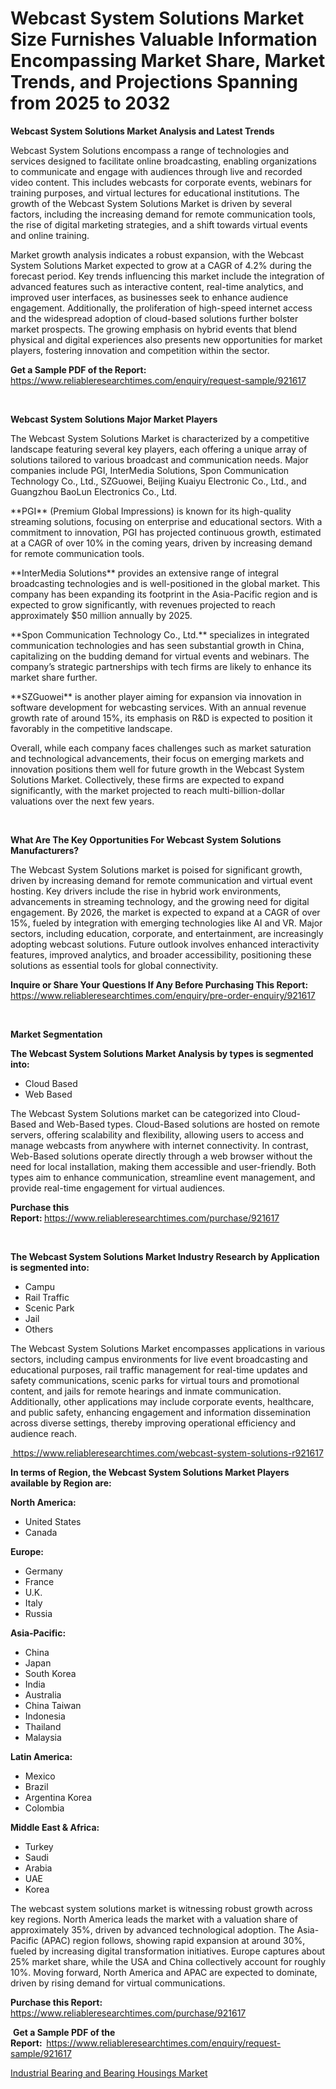 <p><h1>Webcast System Solutions Market Size Furnishes Valuable Information Encompassing Market Share, Market Trends, and Projections Spanning from 2025 to 2032</h1></p><p><strong>Webcast System Solutions Market Analysis and Latest Trends</strong></p>
<p><p>Webcast System Solutions encompass a range of technologies and services designed to facilitate online broadcasting, enabling organizations to communicate and engage with audiences through live and recorded video content. This includes webcasts for corporate events, webinars for training purposes, and virtual lectures for educational institutions. The growth of the Webcast System Solutions Market is driven by several factors, including the increasing demand for remote communication tools, the rise of digital marketing strategies, and a shift towards virtual events and online training.</p><p>Market growth analysis indicates a robust expansion, with the Webcast System Solutions Market expected to grow at a CAGR of 4.2% during the forecast period. Key trends influencing this market include the integration of advanced features such as interactive content, real-time analytics, and improved user interfaces, as businesses seek to enhance audience engagement. Additionally, the proliferation of high-speed internet access and the widespread adoption of cloud-based solutions further bolster market prospects. The growing emphasis on hybrid events that blend physical and digital experiences also presents new opportunities for market players, fostering innovation and competition within the sector.</p></p>
<p><strong>Get a Sample PDF of the Report:&nbsp;</strong> <a href="https://www.reliableresearchtimes.com/enquiry/request-sample/921617?utm_campaign=2956&utm_medium=2&utm_source=Github&utm_content=ia&utm_term=07032025&utm_id=webcast-system-solutions">https://www.reliableresearchtimes.com/enquiry/request-sample/921617</a></p>
<p>&nbsp;</p>
<p><strong>Webcast System Solutions Major Market Players</strong></p>
<p><p>The Webcast System Solutions Market is characterized by a competitive landscape featuring several key players, each offering a unique array of solutions tailored to various broadcast and communication needs. Major companies include PGI, InterMedia Solutions, Spon Communication Technology Co., Ltd., SZGuowei, Beijing Kuaiyu Electronic Co., Ltd., and Guangzhou BaoLun Electronics Co., Ltd. </p><p>**PGI** (Premium Global Impressions) is known for its high-quality streaming solutions, focusing on enterprise and educational sectors. With a commitment to innovation, PGI has projected continuous growth, estimated at a CAGR of over 10% in the coming years, driven by increasing demand for remote communication tools.</p><p>**InterMedia Solutions** provides an extensive range of integral broadcasting technologies and is well-positioned in the global market. This company has been expanding its footprint in the Asia-Pacific region and is expected to grow significantly, with revenues projected to reach approximately $50 million annually by 2025.</p><p>**Spon Communication Technology Co., Ltd.** specializes in integrated communication technologies and has seen substantial growth in China, capitalizing on the budding demand for virtual events and webinars. The company’s strategic partnerships with tech firms are likely to enhance its market share further.</p><p>**SZGuowei** is another player aiming for expansion via innovation in software development for webcasting services. With an annual revenue growth rate of around 15%, its emphasis on R&D is expected to position it favorably in the competitive landscape.</p><p>Overall, while each company faces challenges such as market saturation and technological advancements, their focus on emerging markets and innovation positions them well for future growth in the Webcast System Solutions Market. Collectively, these firms are expected to expand significantly, with the market projected to reach multi-billion-dollar valuations over the next few years.</p></p>
<p>&nbsp;</p>
<p><strong>What Are The Key Opportunities For Webcast System Solutions Manufacturers?</strong></p>
<p><p>The Webcast System Solutions market is poised for significant growth, driven by increasing demand for remote communication and virtual event hosting. Key drivers include the rise in hybrid work environments, advancements in streaming technology, and the growing need for digital engagement. By 2026, the market is expected to expand at a CAGR of over 15%, fueled by integration with emerging technologies like AI and VR. Major sectors, including education, corporate, and entertainment, are increasingly adopting webcast solutions. Future outlook involves enhanced interactivity features, improved analytics, and broader accessibility, positioning these solutions as essential tools for global connectivity.</p></p>
<p><strong>Inquire or Share Your Questions If Any Before Purchasing This Report:</strong> <a href="https://www.reliableresearchtimes.com/enquiry/pre-order-enquiry/921617?utm_campaign=2956&utm_medium=2&utm_source=Github&utm_content=ia&utm_term=07032025&utm_id=webcast-system-solutions">https://www.reliableresearchtimes.com/enquiry/pre-order-enquiry/921617</a></p>
<p>&nbsp;</p>
<p><strong>Market Segmentation</strong></p>
<p><strong>The Webcast System Solutions Market Analysis by types is segmented into:</strong></p>
<p><ul><li>Cloud Based</li><li>Web Based</li></ul></p>
<p><p>The Webcast System Solutions market can be categorized into Cloud-Based and Web-Based types. Cloud-Based solutions are hosted on remote servers, offering scalability and flexibility, allowing users to access and manage webcasts from anywhere with internet connectivity. In contrast, Web-Based solutions operate directly through a web browser without the need for local installation, making them accessible and user-friendly. Both types aim to enhance communication, streamline event management, and provide real-time engagement for virtual audiences.</p></p>
<p><strong>Purchase this Report:&nbsp;</strong><a href="https://www.reliableresearchtimes.com/purchase/921617?utm_campaign=2956&utm_medium=2&utm_source=Github&utm_content=ia&utm_term=07032025&utm_id=webcast-system-solutions">https://www.reliableresearchtimes.com/purchase/921617</a></p>
<p>&nbsp;</p>
<p><strong>The Webcast System Solutions Market Industry Research by Application is segmented into:</strong></p>
<p><ul><li>Campu</li><li>Rail Traffic</li><li>Scenic Park</li><li>Jail</li><li>Others</li></ul></p>
<p><p>The Webcast System Solutions Market encompasses applications in various sectors, including campus environments for live event broadcasting and educational purposes, rail traffic management for real-time updates and safety communications, scenic parks for virtual tours and promotional content, and jails for remote hearings and inmate communication. Additionally, other applications may include corporate events, healthcare, and public safety, enhancing engagement and information dissemination across diverse settings, thereby improving operational efficiency and audience reach.</p></p>
<p><a href="https://www.reliableresearchtimes.com/webcast-system-solutions-r921617?utm_campaign=2956&utm_medium=2&utm_source=Github&utm_content=ia&utm_term=07032025&utm_id=webcast-system-solutions">&nbsp;https://www.reliableresearchtimes.com/webcast-system-solutions-r921617</a></p>
<p><strong>In terms of Region, the Webcast System Solutions Market Players available by Region are:</strong></p>
<p>
    <p> <strong> North America: </strong>
        <ul>
            <li>United States</li>
            <li>Canada</li>
        </ul>
        </p> 
    <p> <strong> Europe: </strong>
        <ul>
            <li>Germany</li>
            <li>France</li>
            <li>U.K.</li>
            <li>Italy</li>
            <li>Russia</li>
        </ul>
        </p> 
    <p> <strong> Asia-Pacific: </strong>
        <ul>
            <li>China</li>
            <li>Japan</li>
            <li>South Korea</li>
            <li>India</li>
            <li>Australia</li>
            <li>China Taiwan</li>
            <li>Indonesia</li>
            <li>Thailand</li>
            <li>Malaysia</li>
        </ul>
        </p> 
    <p> <strong> Latin America: </strong>
        <ul>
            <li>Mexico</li>
            <li>Brazil</li>
            <li>Argentina Korea</li>
            <li>Colombia</li>
        </ul>
        </p> 
    <p> <strong> Middle East & Africa: </strong>
        <ul>
            <li>Turkey</li>
            <li>Saudi</li>
            <li>Arabia</li>
            <li>UAE</li>
            <li>Korea</li>
        </ul>
    </p>
    </p>
<p><p>The webcast system solutions market is witnessing robust growth across key regions. North America leads the market with a valuation share of approximately 35%, driven by advanced technological adoption. The Asia-Pacific (APAC) region follows, showing rapid expansion at around 30%, fueled by increasing digital transformation initiatives. Europe captures about 25% market share, while the USA and China collectively account for roughly 10%. Moving forward, North America and APAC are expected to dominate, driven by rising demand for virtual communications.</p></p>
<p><strong>Purchase this Report: </strong><a href="https://www.reliableresearchtimes.com/purchase/921617?utm_campaign=2956&utm_medium=2&utm_source=Github&utm_content=ia&utm_term=07032025&utm_id=webcast-system-solutions">https://www.reliableresearchtimes.com/purchase/921617</a></p>
<p>&nbsp;<strong>Get a Sample PDF of the Report:&nbsp;&nbsp;</strong><a href="https://www.reliableresearchtimes.com/enquiry/request-sample/921617?utm_campaign=2956&utm_medium=2&utm_source=Github&utm_content=ia&utm_term=07032025&utm_id=webcast-system-solutions">https://www.reliableresearchtimes.com/enquiry/request-sample/921617</a></p>
<p><strong></strong></p>
<p><p><a href="https://github.com/rushanday/Market-Research-Report-List-1/blob/main/industrial-bearing-and-bearing-housings-market.md?utm_campaign=2956&utm_medium=2&utm_source=Github&utm_content=ia&utm_term=07032025&utm_id=webcast-system-solutions">Industrial Bearing and Bearing Housings Market</a></p></p>